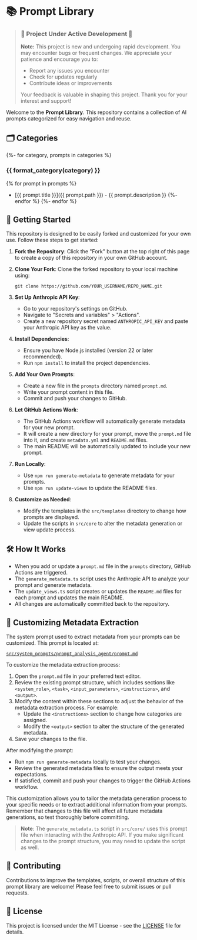 # 📚 Prompt Library

> ### 🚧 **Project Under Active Development** 🚧
> 
> **Note:** This project is new and undergoing rapid development. You may encounter bugs or frequent changes. We appreciate your patience and encourage you to:
> - Report any issues you encounter
> - Check for updates regularly
> - Contribute ideas or improvements
> 
> Your feedback is valuable in shaping this project. Thank you for your interest and support!

Welcome to the **Prompt Library**. This repository contains a collection of AI prompts categorized for easy navigation and reuse.

## 🗂️ Categories

{%- for category, prompts in categories %}

### {{ format_category(category) }}

{% for prompt in prompts %}
- [{{ prompt.title }}]({{ prompt.path }}) - {{ prompt.description }}
{%- endfor %}
{%- endfor %}

## 🚀 Getting Started

This repository is designed to be easily forked and customized for your own use. Follow these steps to get started:

1. **Fork the Repository**: Click the "Fork" button at the top right of this page to create a copy of this repository in your own GitHub account.

2. **Clone Your Fork**: Clone the forked repository to your local machine using:

   ```
   git clone https://github.com/YOUR_USERNAME/REPO_NAME.git
   ```

3. **Set Up Anthropic API Key**:
   - Go to your repository's settings on GitHub.
   - Navigate to "Secrets and variables" > "Actions".
   - Create a new repository secret named `ANTHROPIC_API_KEY` and paste your Anthropic API key as the value.

4. **Install Dependencies**:
   - Ensure you have Node.js installed (version 22 or later recommended).
   - Run `npm install` to install the project dependencies.

5. **Add Your Own Prompts**:
   - Create a new file in the `prompts` directory named `prompt.md`.
   - Write your prompt content in this file.
   - Commit and push your changes to GitHub.

6. **Let GitHub Actions Work**:
   - The GitHub Actions workflow will automatically generate metadata for your new prompt.
   - It will create a new directory for your prompt, move the `prompt.md` file into it, and create `metadata.yml` and `README.md` files.
   - The main README will be automatically updated to include your new prompt.

7. **Run Locally**:
   - Use `npm run generate-metadata` to generate metadata for your prompts.
   - Use `npm run update-views` to update the README files.

8. **Customize as Needed**:
   - Modify the templates in the `src/templates` directory to change how prompts are displayed.
   - Update the scripts in `src/core` to alter the metadata generation or view update process.

## 🛠️ How It Works

- When you add or update a `prompt.md` file in the `prompts` directory, GitHub Actions are triggered.
- The `generate_metadata.ts` script uses the Anthropic API to analyze your prompt and generate metadata.
- The `update_views.ts` script creates or updates the `README.md` files for each prompt and updates the main README.
- All changes are automatically committed back to the repository.

## 🔧 Customizing Metadata Extraction

The system prompt used to extract metadata from your prompts can be customized. This prompt is located at:

[`src/system_prompts/prompt_analysis_agent/prompt.md`](src/system_prompts/prompt_analysis_agent/prompt.md)

To customize the metadata extraction process:

1. Open the `prompt.md` file in your preferred text editor.
2. Review the existing prompt structure, which includes sections like `<system_role>`, `<task>`, `<input_parameters>`, `<instructions>`, and `<output>`.
3. Modify the content within these sections to adjust the behavior of the metadata extraction process. For example:
   - Update the `<instructions>` section to change how categories are assigned.
   - Modify the `<output>` section to alter the structure of the generated metadata.
4. Save your changes to the file.

After modifying the prompt:

- Run `npm run generate-metadata` locally to test your changes.
- Review the generated metadata files to ensure the output meets your expectations.
- If satisfied, commit and push your changes to trigger the GitHub Actions workflow.

This customization allows you to tailor the metadata generation process to your specific needs or to extract additional information from your prompts. Remember that changes to this file will affect all future metadata generations, so test thoroughly before committing.

> **Note**: The `generate_metadata.ts` script in `src/core/` uses this prompt file when interacting with the Anthropic API. If you make significant changes to the prompt structure, you may need to update the script as well.

## 📝 Contributing

Contributions to improve the templates, scripts, or overall structure of this prompt library are welcome! Please feel free to submit issues or pull requests.

## 📄 License

This project is licensed under the MIT License - see the [LICENSE](LICENSE.md) file for details.
